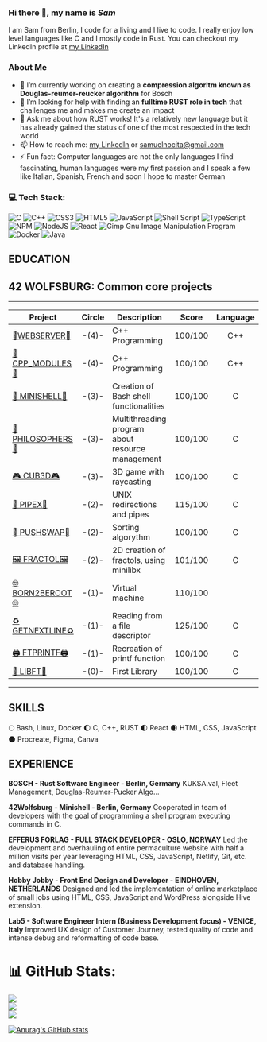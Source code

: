 ### Hi there 👋, my name is *Sam*
I am Sam from Berlin, I code for a living and I live to code. I really enjoy low level languages like C and I mostly code in Rust. 
You can checkout my LinkedIn profile at [my LinkedIn](https://linkedin.com/in/samuelnocita)
### About Me
- 🔭 I’m currently working on creating a **compression algoritm known as Douglas-reumer-reucker algorithm** for Bosch
- 🤔 I’m looking for help with finding an **fulltime RUST role in tech** that challenges me and makes me create an impact 
- 💬 Ask me about how RUST works! It's a relatively new language but it has already gained the status of one of the most respected in the tech world 
- 📫 How to reach me: [my LinkedIn](https://linkedin.com/in/samuelnocita) or [samuelnocita@gmail.com](mailto:samuelnocita@gmail.com)
- ⚡ Fun fact: Computer languages are not the only languages I find fascinating, human languages were my first passion and I speak a few like Italian, Spanish, French and soon I hope to master German

### 💻 Tech Stack:
![C](https://img.shields.io/badge/c-%2300599C.svg?style=for-the-badge&logo=c&logoColor=white) ![C++](https://img.shields.io/badge/c++-%2300599C.svg?style=for-the-badge&logo=c%2B%2B&logoColor=white) ![CSS3](https://img.shields.io/badge/css3-%231572B6.svg?style=for-the-badge&logo=css3&logoColor=white) ![HTML5](https://img.shields.io/badge/html5-%23E34F26.svg?style=for-the-badge&logo=html5&logoColor=white) ![JavaScript](https://img.shields.io/badge/javascript-%23323330.svg?style=for-the-badge&logo=javascript&logoColor=%23F7DF1E) ![Shell Script](https://img.shields.io/badge/shell_script-%23121011.svg?style=for-the-badge&logo=gnu-bash&logoColor=white) ![TypeScript](https://img.shields.io/badge/typescript-%23007ACC.svg?style=for-the-badge&logo=typescript&logoColor=white) ![NPM](https://img.shields.io/badge/NPM-%23000000.svg?style=for-the-badge&logo=npm&logoColor=white) ![NodeJS](https://img.shields.io/badge/node.js-6DA55F?style=for-the-badge&logo=node.js&logoColor=white) ![React](https://img.shields.io/badge/react-%2320232a.svg?style=for-the-badge&logo=react&logoColor=%2361DAFB) ![Gimp Gnu Image Manipulation Program](https://img.shields.io/badge/Gimp-657D8B?style=for-the-badge&logo=gimp&logoColor=FFFFFF) ![Docker](https://img.shields.io/badge/docker-%230db7ed.svg?style=for-the-badge&logo=docker&logoColor=white) ![Java](https://img.shields.io/badge/java-%23ED8B00.svg?style=for-the-badge&logo=openjdk&logoColor=white)

## EDUCATION

<h2 align="left">42 WOLFSBURG: Common core projects</h2>

___


| Project| Circle  | Description     | Score    | Language |
|--------|:-------:|-----------------|:--------:|:--------:|
|[🤩WEBSERVER🤩](https://github.com/noci0001/42_Webserv)|-(4)-|C++ Programming|100/100|C++|
|[🤖CPP_MODULES🤖](https://github.com/noci0001/Object-Oriented-Practice)|-(4)-|C++ Programming|100/100|C++|
|[🐚 MINISHELL🐚](https://github.com/noci0001/42_Minishell)|-(3)-|Creation of Bash shell functionalities|100/100|C|
|[🤔 PHILOSOPHERS🤔](https://github.com/noci0001/42_philosophers)|-(3)-|Multithreading program about resource management|100/100|C|
|[🎮 CUB3D🎮]((https://github.com/thedatab0y/cub3D))|-(3)-|3D game with raycasting|100/100|C|
|[🦄 PIPEX🦄](https://github.com/noci0001/42_Pipex)|-(2)-|UNIX redirections and pipes| 115/100| C|
|[🧮 PUSHSWAP🧮](https://github.com/noci0001/)|-(2)-|Sorting algorythm|100/100|C|
|[🖼️ FRACTOL🖼️](https://github.com/noci0001/42_FRACTOL)|-(2)-|2D creation of fractols, using minilibx|101/100|C|
|[🤓 BORN2BEROOT🤓](https://github.com/noci0001)|-(1)-|Virtual machine|110/100||
|[♻️ GETNEXTLINE♻️](https://github.com/noci0001)|-(1)-|Reading from a file descriptor|125/100|C|
|[🖨️ FTPRINTF🖨️](https://github.com/noci0001)|-(1)-|Recreation of printf function|100/100|C|
|[📖 LIBFT📖](https://github.com/noci0001/42_Libft)|-(0)-|First Library|100/100|C|

___

## SKILLS

🌕 Bash, Linux, Docker
🌔 C, C++, RUST
🌓 React
🌒 HTML, CSS, JavaScript
🌑 Procreate, Figma, Canva

## EXPERIENCE

**BOSCH - Rust Software Engineer - Berlin, Germany**
KUKSA.val, Fleet Management, Douglas-Reumer-Pucker Algo...

**42Wolfsburg - Minishell - Berlin, Germany**
Cooperated in team of developers with the goal of programming a shell program executing commands in C.

**EFFERUS FORLAG - FULL STACK DEVELOPER - OSLO, NORWAY**
Led the development and overhauling of entire permaculture website with half a million visits per year leveraging HTML, CSS, JavaScript, Netlify, Git, etc. and database handling.

**Hobby Jobby - Front End Design and Developer - EINDHOVEN, NETHERLANDS**
Designed and led the implementation of online marketplace of small jobs using HTML, CSS, JavaScript and WordPress alongside Hive extension.

**Lab5 - Software Engineer Intern (Business Development focus) - VENICE, Italy**
Improved UX design of Customer Journey, tested quality of code and intense debug and reformatting of code base.

# 📊 GitHub Stats:
![](https://github-readme-stats.vercel.app/api?username=noci0001&theme=dark&hide_border=false&include_all_commits=false&count_private=false)<br/>
![](https://github-readme-streak-stats.herokuapp.com/?user=noci0001&theme=dark&hide_border=false)<br/>
![](https://github-readme-stats.vercel.app/api/top-langs/?username=noci0001&theme=dark&hide_border=false&include_all_commits=false&count_private=false&layout=compact)

[![Anurag's GitHub stats](https://github-readme-stats.vercel.app/api?username=noci0001)](https://github.com/anuraghazra/github-readme-stats)
